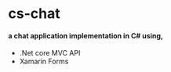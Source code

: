 # cs-chat
#### a chat application implementation in C# using,
 - .Net core MVC API
 - Xamarin Forms
